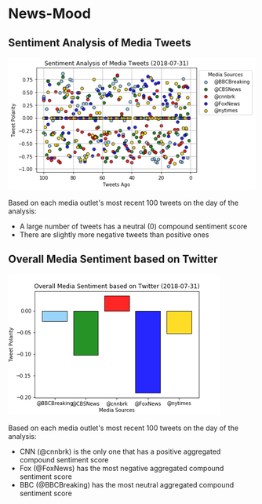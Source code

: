 # News-Mood

## Sentiment Analysis of Media Tweets
![alt text](https://github.com/tiffanyxchien/News-Mood/blob/master/News_Mood_Scatter.png)

Based on each media outlet's most recent 100 tweets on the day of the analysis:
* A large number of tweets has a neutral (0) compound sentiment score
* There are slightly more negative tweets than positive ones

## Overall Media Sentiment based on Twitter
![alt text](https://github.com/tiffanyxchien/News-Mood/blob/master/News_Mood_Bar.png)

Based on each media outlet's most recent 100 tweets on the day of the analysis:
* CNN (@cnnbrk) is the only one that has a positive aggregated compound sentiment score
* Fox (@FoxNews) has the most negative aggregated compound sentiment score
* BBC (@BBCBreaking) has the most neutral aggregated compound sentiment score
